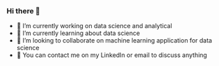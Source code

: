 ### Hi there 👋


- 🔭 I’m currently working on data science and analytical
- 🌱 I’m currently learning about data science
- 👯 I’m looking to collaborate on machine learning application for data science
- 💬 You can contact me on my LinkedIn or email to discuss anything

